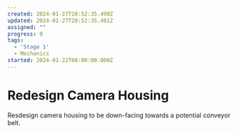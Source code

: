```yaml
---
created: 2024-01-27T20:52:35.490Z
updated: 2024-01-27T20:52:35.481Z
assigned: ""
progress: 0
tags:
  - 'Stage 1'
  - Mechanics
started: 2024-01-22T00:00:00.000Z
---
```


# Redesign Camera Housing

Resdesign camera housing to be down-facing towards a potential conveyor belt.
